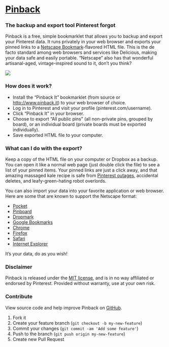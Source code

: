 # [Pinback](http://www.pinback.it)

### The backup and export tool Pinterest forgot

Pinback is a free, simple bookmarklet that allows you to backup and export your Pinterest data. It runs privately in your web browser and exports your pinned links to a [Netscape Bookmark](https://msdn.microsoft.com/en-us/library/aa753582(v=vs.85).aspx)-flavored HTML file. This is the de facto standard among web browsers and services like Delicious, making your data safe and easily portable. “Netscape” also has that wonderful artisanal-aged, vintage-inspired sound to it, don’t you think?

![](http://www.pinback.it/images/screenshot.png)

### How does it work?

- Install the “Pinback It” bookmarklet (from source or <http://www.pinback.it>) to your web browser of choice.
- Log in to Pinterest and visit your profile (pinterest.com/username).
- Click “Pinback It” in your browser.
- Choose to export &ldquo;All public pins&rdquo; (all non-private pins, grouped by board), or an individual board (private boards must be exported individually).
- Save exported HTML file to your computer.

### What can I do with the export?

Keep a copy of the HTML file on your computer or Dropbox as a backup. You can open it like a normal web page (just double click the file) to see a list of your pinned items. Your pinned links are just a click away, and that amazing massaged kale recipe is safe from [Pinterest outages](http://www.onlinesocialmedia.net/20141201/pinterest-is-down-globally-engineers-alerted/), accidental deletes, and leafy-green-hating robot overlords.

You can also import your data into your favorite application or web browser. Here are some that are known to support the Netscape format:

- [Pocket](http://getpocket.com/import/instapaper/)
- [Pinboard](https://pinboard.in/howto/#import)
- [Dropmark](https://tools.dropmark.com/import)
- [Google Bookmarks](https://support.google.com/bookmarks/answer/178166?hl=en)
- [Chrome](https://support.google.com/chrome/answer/96816?hl=en)
- [Firefox](https://support.mozilla.org/en-US/kb/import-bookmarks-html-file)
- [Safari](http://support.apple.com/kb/PH17154)
- [Internet Explorer](http://support.microsoft.com/kb/211089/en-US)

It’s your data, do as you wish!

### Disclaimer

Pinback is released under the [MIT license](https://github.com/pinbackit/pinback/blob/master/LICENSE), and is in no way affiliated or endorsed by Pinterest. Provided without warranty, use at your own risk.</p>
          
### Contribute

View source code and help improve Pinback on [GitHub](https://github.com/pinbackit/pinback).

1. Fork it
2. Create your feature branch (`git checkout -b my-new-feature`)
3. Commit your changes (`git commit -am 'Add some feature'`)
4. Push to the branch (`git push origin my-new-feature`)
5. Create new Pull Request
